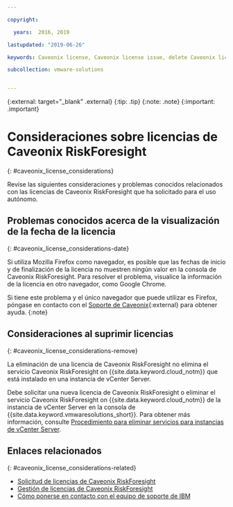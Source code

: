```yaml
---

copyright:

  years:  2016, 2019

lastupdated: "2019-06-26"

keywords: Caveonix license, Caveonix license issue, delete Caveonix license

subcollection: vmware-solutions


---
```


{:external: target="_blank" .external}
{:tip: .tip}
{:note: .note}
{:important: .important}

# Consideraciones sobre licencias de Caveonix RiskForesight
{: #caveonix_license_considerations}

Revise las siguientes consideraciones y problemas conocidos relacionados con las licencias de Caveonix RiskForesight que ha solicitado para el uso autónomo.

## Problemas conocidos acerca de la visualización de la fecha de la licencia
{: #caveonix_license_considerations-date}

Si utiliza Mozilla Firefox como navegador, es posible que las fechas de inicio y de finalización de la licencia no muestren ningún valor en la consola de Caveonix RiskForesight. Para resolver el problema, visualice la información de la licencia en otro navegador, como Google Chrome.

Si tiene este problema y el único navegador que puede utilizar es Firefox, póngase en contacto con el
[Soporte de Caveonix](https://www.caveonix.com/support/){:external} para obtener ayuda.
{:note}

## Consideraciones al suprimir licencias
{: #caveonix_license_considerations-remove}

La eliminación de una licencia de Caveonix RiskForesight no elimina el servicio Caveonix RiskForesight on {{site.data.keyword.cloud_notm}} que está instalado en una instancia de vCenter Server.

Debe solicitar una nueva licencia de Caveonix RiskForesight o eliminar el servicio Caveonix RiskForesight on {{site.data.keyword.cloud_notm}} de la instancia de vCenter Server en la consola de {{site.data.keyword.vmwaresolutions_short}}. Para obtener más información, consulte [Procedimiento para eliminar servicios para instancias de vCenter Server](/docs/services/vmwaresolutions/services?topic=vmware-solutions-vc_addingremovingservices#vc_addingremovingservices-removing-procedure).

## Enlaces relacionados
{: #caveonix_license_considerations-related}

* [Solicitud de licencias de Caveonix RiskForesight](/docs/services/vmwaresolutions/services?topic=vmware-solutions-caveonix_license_ordering)
* [Gestión de licencias de Caveonix RiskForesight](/docs/services/vmwaresolutions/services?topic=vmware-solutions-caveonix_license_managing)
* [Cómo ponerse en contacto con el equipo de soporte de IBM](/docs/services/vmwaresolutions/vmonic?topic=vmware-solutions-trbl_support)
